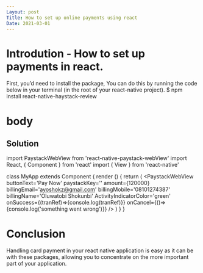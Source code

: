 ```yaml
---
Layout: post
Title: How to set up online payments using react
Date: 2021-03-01
---
```


# Introdution - How to set up payments in react.

First, you’d need to install the package, You can do this by running the code below in your terminal (in the root of your react-native project).
$ npm install react-native-haystack-review

# body

## Solution

import PaystackWebView from 'react-native-paystack-webView'
import React, { Component } from 'react'
import { View } from 'react-native'

class MyApp extends Component {
render () {
return (
<View>
<PaystackWebView
buttonText='Pay Now'
paystackKey='<your-key-here>'
amount={120000}
billingEmail='ayoshokz@gmail.com'
billingMobile='08101274387'
billingName='Oluwatobi Shokunbi'
ActivityIndicatorColor='green'
onSuccess={(tranRef)=>{console.log(tranRef)}}
onCancel={()=>{console.log('something went wrong')}}
/>
</View>
)
}
}

# Conclusion

Handling card payment in your react native application is easy as it can be with these packages, allowing you to concentrate on the more important part of your application.
